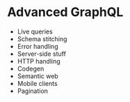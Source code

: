 # Advanced GraphQL

* Live queries
* Schema stitching
* Error handling
* Server-side stuff
* HTTP handling
* Codegen
* Semantic web
* Mobile clients
* Pagination



